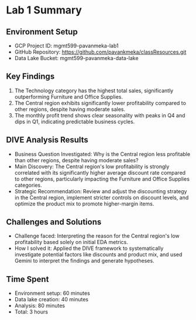 # Lab 1 Summary

## Environment Setup
- GCP Project ID:  mgmt599-pavanmeka-lab1
- GitHub Repository: https://github.com/pavankmeka/classResources.git
- Data Lake Bucket:  mgmt599-pavanmeka-data-lake

## Key Findings
1. The Technology category has the highest total sales, significantly outperforming Furniture and Office Supplies.
2. The Central region exhibits significantly lower profitability compared to other regions, despite having moderate sales.
3. The monthly profit trend shows clear seasonality with peaks in Q4 and dips in Q1, indicating predictable business cycles.

## DIVE Analysis Results
- Business Question Investigated: Why is the Central region less profitable than other regions, despite having moderate sales?
- Main Discovery: The Central region's low profitability is strongly correlated with its significantly higher average discount rate compared to other regions, particularly impacting the Furniture and Office Supplies categories.
- Strategic Recommendation: Review and adjust the discounting strategy in the Central region, implement stricter controls on discount levels, and optimize the product mix to promote higher-margin items.

## Challenges and Solutions
- Challenge faced: Interpreting the reason for the Central region's low profitability based solely on initial EDA metrics.
- How I solved it: Applied the DIVE framework to systematically investigate potential factors like discounts and product mix, and used Gemini to interpret the findings and generate hypotheses.

## Time Spent
- Environment setup: 60 minutes
- Data lake creation: 40 minutes
- Analysis: 80 minutes
- Total: 3 hours